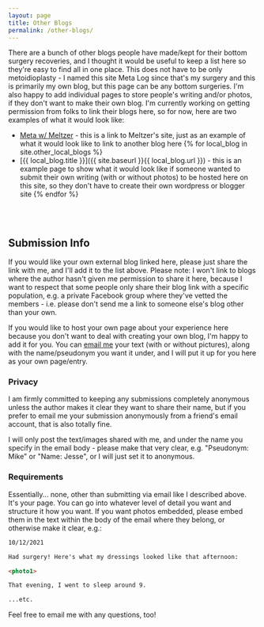 ```yaml
---
layout: page
title: Other Blogs
permalink: /other-blogs/
---
```


There are a bunch of other blogs people have made/kept for their bottom surgery recoveries, and I thought it would be useful to keep a list here so they're easy to find all in one place. This does not have to be only metoidioplasty - I named this site Meta Log since that's my surgery and this is primarily my own blog, but this page can be any bottom surgeries. I'm also happy to add individual pages to store people's writing and/or photos, if they don't want to make their own blog. I'm currently working on getting permission from folks to link their blogs here, so for now, here are two examples of what it would look like:

- [Meta w/ Meltzer](https://themeltzerclinic.com/ftm-surgeries-procedures/) - this is a link to Meltzer's site, just as an example of what it would look like to link to another blog here
{% for local_blog in site.other_local_blogs %}
- [{{ local_blog.title }}]({{ site.baseurl }}{{ local_blog.url }}) - this is an example page to show what it would look like if someone wanted to submit their own writing (with or without photos) to be hosted here on this site, so they don't have to create their own wordpress or blogger site
{% endfor %}

<br>
<br>

## Submission Info

If you would like your own external blog linked here, please just share the link with me, and I'll add it to the list above. Please note: I won't link to blogs where the author hasn't given me permission to share it here, because I want to respect that some people only share their blog link with a specific population, e.g. a private Facebook group where they've vetted the members - i.e. please don't send me a link to someone else's blog other than your own.

If you would like to host your own page about your experience here because you don't want to deal with creating your own blog, I'm happy to add it for you. You can [email me](mailto:cheunghei.industries@gmail.com) your text (with or without pictures), along with the name/pseudonym you want it under, and I will put it up for you here as your own page/entry.

### Privacy

I am firmly committed to keeping any submissions completely anonymous unless the author makes it clear they want to share their name, but if you prefer to email me your submission anonymously from a friend's email account, that is also totally fine.

I will only post the text/images shared with me, and under the name you specify in the email body - please make that very clear, e.g. "Pseudonym: Mike" or "Name: Jesse", or I will just set it to anonymous.

### Requirements

Essentially... none, other than submitting via email like I described above. It's your page. You can go into whatever level of detail you want and structure it how you want. If you want photos embedded, please embed them in the text within the body of the email where they belong, or otherwise make it clear, e.g.:

```markdown
10/12/2021

Had surgery! Here's what my dressings looked like that afternoon:

<photo1>

That evening, I went to sleep around 9.

...etc.
```

Feel free to email me with any questions, too!
